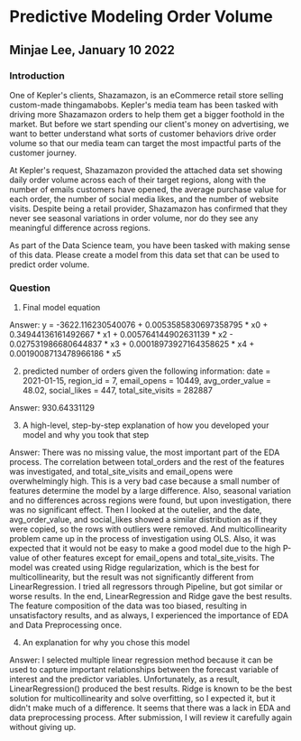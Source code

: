 # Predictive Modeling Order Volume
## Minjae Lee, January 10 2022

### Introduction
One of Kepler's clients, Shazamazon, is an eCommerce retail store selling custom-made thingamabobs. Kepler's media team has been tasked with driving more Shazamazon orders to help them get a bigger foothold in the market. But before we start spending our client's money on advertising, we want to better understand what sorts of customer behaviors drive order volume so that our media team can target the most impactful parts of the customer journey.

At Kepler's request, Shazamazon provided the attached data set showing daily order volume across each of their target regions, along with the number of emails customers have opened, the average purchase value for each order, the number of social media likes, and the number of website visits. Despite being a retail provider, Shazamazon has confirmed that they never see seasonal variations in order volume, nor do they see any meaningful difference across regions.

As part of the Data Science team, you have been tasked with making sense of this data. Please create a model from this data set that can be used to predict order volume.

### Question
1. Final model equation

Answer: 
y = -3622.116230540076 + 0.0053585830697358795 * x0 + 0.34944136161492667 * x1 + 0.005764144902631139 * x2 - 0.027531986680644837 * x3 + 0.00018973927164358625 * x4 + 0.0019008713478966186 * x5


2. predicted number of orders given the following information: date = 2021-01-15, region_id = 7, email_opens = 10449, avg_order_value = 48.02, social_likes = 447, total_site_visits = 282887

Answer: 930.64331129


3. A high-level, step-by-step explanation of how you developed your model and why you took that step

Answer: There was no missing value, the most important part of the EDA process. The correlation between total_orders and the rest of the features was investigated, and total_site_visits and email_opens were overwhelmingly high. This is a very bad case because a small number of features determine the model by a large difference. Also, seasonal variation and no differences across regions were found, but upon investigation, there was no significant effect. Then I looked at the outelier, and the date, avg_order_value, and social_likes showed a similar distribution as if they were copied, so the rows with outliers were removed. And multicollinearity problem came up in the process of investigation using OLS. Also, it was expected that it would not be easy to make a good model due to the high P-value of other features except for email_opens and total_site_visits. The model was created using Ridge regularization, which is the best for multicollinearity, but the result was not significantly different from LinearRegression. I tried all regressors through Pipeline, but got similar or worse results. In the end, LinearRegression and Ridge gave the best results. The feature composition of the data was too biased, resulting in unsatisfactory results, and as always, I experienced the importance of EDA and Data Preprocessing once.


4. An explanation for why you chose this model

Answer: I selected multiple linear regression method because it can be used to capture important relationships between the forecast variable of interest and the predictor variables. Unfortunately, as a result, LinearRegression() produced the best results. Ridge is known to be the best solution for multicollinearity and solve overfitting, so I expected it, but it didn't make much of a difference. It seems that there was a lack in EDA and data preprocessing process. After submission, I will review it carefully again without giving up.

